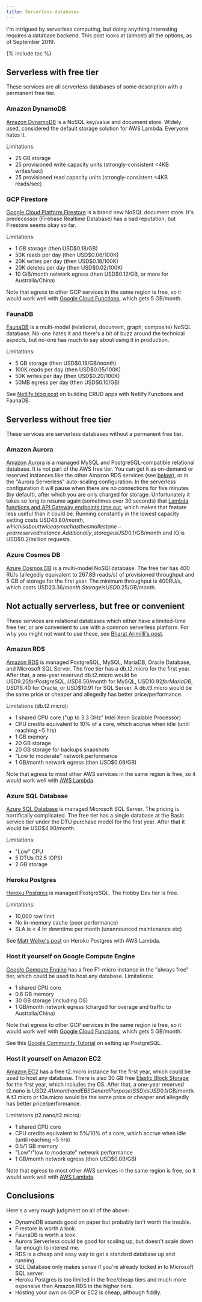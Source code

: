 ```yaml
---
title: Serverless databases
---
```


I'm intrigued by serverless computing, but doing anything interesting requires a database backend.
This post looks at (almost) all the options, as of September 2019.

{% include toc %}


## Serverless with free tier
These services are all serverless databases of some description with a permanent free tier.


### Amazon DynamoDB
[Amazon DynamoDB](https://aws.amazon.com/dynamodb/) is a NoSQL key/value and document store.
Widely used, considered the default storage solution for AWS Lambda.
Everyone hates it.

Limitations:

* 25 GB storage
* 25 provisioned write capacity units (strongly-consistent <4KB writes/sec)
* 25 provisioned read capacity units (strongly-consistent <4KB reads/sec)


### GCP Firestore
[Google Cloud Platform Firestore](https://cloud.google.com/firestore/) is a brand new NoSQL document store.
It's predecessor (Firebase Realtime Database) has a bad reputation, but Firestore seems okay so far.

Limitations:

* 1 GB storage (then USD$0.18/GB)
* 50K reads per day (then USD$0.06/100K)
* 20K writes per day (then USD$0.18/100K)
* 20K deletes per day (then USD$0.02/100K)
* 10 GiB/month network egress (then USD$0.12/GB, or more for Australia/China)

Note that egress to other GCP services in the same region is free, so it would work well with [Google Cloud Functions](https://cloud.google.com/functions/), which gets 5 GB/month.


### FaunaDB
[FaunaDB](https://fauna.com) is a multi-model (relational, document, graph, composite) NoSQL database.
No-one hates it and there's a bit of buzz around the technical aspects, but no-one has much to say about using it in production.

Limitations:
* 5 GB storage (then USD$0.18/GB/month)
* 100K reads per day (then USD$0.05/100K)
* 50K writes per day (then USD$0.20/100K)
* 50MB egress per day (then USD$0.10/GB)

See [Netlify blog post](https://www.netlify.com/blog/2018/07/09/building-serverless-crud-apps-with-netlify-functions-faunadb/) on building CRUD apps with Netlify Functions and FaunaDB.





## Serverless without free tier
These services are serverless databases without a permanent free tier.


### Amazon Aurora
[Amazon Aurora](https://aws.amazon.com/rds/aurora) is a managed MySQL and PostgreSQL-compatible relational database.
It is not part of the AWS free tier.
You can get it as on-demand or reserved instances like the other Amazon RDS services (see [below](#amazon-rds)), or in the "Aurora Serverless" auto-scaling configuration.
In the serverless configuration it will pause when there are no connections for five minutes (by default), after which you are only charged for storage.
Unfortunately it takes so long to resume again (sometimes over 30 seconds) that [Lambda functions and API Gateway endpoints time out](https://dev.to/dvddpl/how-to-deal-with-aurora-serverless-coldstarts-ml0), which makes that feature less useful than it could be.
Running constantly in the lowest capacity setting costs USD$43.80/month, which is about twice as much as the smallest one-year reserved instance.
Additionally, storage is USD$0.1/GB/month and IO is USD$0.2/million requests.


### Azure Cosmos DB
[Azure Cosmos DB](https://azure.microsoft.com/en-us/services/cosmos-db/) is a multi-model NoSQl database.
The free tier has 400 RU/s (allegedly equivalent to 267.8B reads/s) of provisioned throughput and 5 GB of storage for the first year.
The minimum throughput is 400RU/s, which costs USD$23.36/month.
Storage is USD$0.25/GB/month.





## Not actually serverless, but free or convenient
These services are relational databases which either have a limited-time free tier, or are convenient to use with a common serverless platform.
For why you might not want to use these, see [Bharat Arimilli's post](https://medium.com/swlh/databases-that-play-nice-with-your-serverless-backend-13eb7dc1e1c).


### Amazon RDS
[Amazon RDS](https://aws.amazon.com/rds/) is managed PostgreSQL, MySQL, MariaDB, Oracle Database, and Microsoft SQL Server.
The free tier has a db.t2.micro for the first year.
After that, a one-year reserved db.t2.micro would be USD$9.25 for PostgreSQL, USD$8.50/month for MySQL, USD$10.92 for MariaDB, USD$18.40 for Oracle, or USD$10.91 for SQL Server.
A db.t3.micro would be the same price or cheaper and allegedly has better price/performance.

Limitations (db.t2.micro):

* 1 shared CPU core ("up to 3.3 GHz" Intel Xeon Scalable Processor)
* CPU credits equivalent to 10% of a core, which accrue when idle (until reaching \~5 hrs)
* 1 GB memory
* 20 GB storage
* 20 GB storage for backups snapshots
* "Low to moderate" network performance
* 1 GB/month network egress (then USD$0.09/GB)

Note that egress to most other AWS services in the same region is free, so it would work well with [AWS Lambda](https://aws.amazon.com/lambda/).



### Azure SQL Database
[Azure SQL Database](https://azure.microsoft.com/en-us/services/sql-database/) is managed Microsoft SQL Server.
The pricing is horrifically complicated.
The free tier has a single database at the Basic service tier under the DTU purchase model for the first year.
After that it would be USD$4.90/month.

Limitations:

* "Low" CPU
* 5 DTUs (12.5 IOPS)
* 2 GB storage



### Heroku Postgres
[Heroku Postgres](https://www.heroku.com/postgres) is managed PostgreSQL.
The Hobby Dev tier is free.

Limitations:

* 10,000 row limit
* No in-memory cache (poor performance)
* SLA is < 4 hr downtime per month (unannounced maintenance etc)

See [Matt Welke's post](https://mattwelke.com/2019/01/06/free-tier-managed-sql-with-aws-lambda-and-heroku-postgres.html) on Heroku Postgres with AWS Lambda.


### Host it yourself on Google Compute Engine
[Google Compute Engine](https://cloud.google.com/compute/) has a free F1-micro instance in the "always free" tier, which could be used to host any database.
Limitations:

* 1 shared CPU core
* 0.6 GB memory
* 30 GB storage (including OS)
* 1 GB/month network egress (charged for overage and traffic to Australia/China)

Note that egress to other GCP services in the same region is free, so it would work well with [Google Cloud Functions](https://cloud.google.com/functions/), which gets 5 GB/month.

See this [Google Community Tutorial](https://cloud.google.com/community/tutorials/setting-up-postgres) on setting up PostgreSQL.


### Host it yourself on Amazon EC2
[Amazon EC2](https://aws.amazon.com/ec2) has a free t2.micro instance for the first year, which could be used to host any database.
There is also 30 GB free [Elastic Block Storage](https://aws.amazon.com/ebs) for the first year, which includes the OS.
After that, a one-year reserved t2.nano is USD$2.41/month and EBS General Purpose (SSD) is USD$0.1/GB/month.
A t3.micro or t3a.micro would be the same price or cheaper and allegedly has better price/performance.

Limitations (t2.nano/t2.micro):

* 1 shared CPU core
* CPU credits equivalent to 5%/10% of a core, which accrue when idle (until reaching \~5 hrs)
* 0.5/1 GB memory
* "Low"/"low to moderate" network performance
* 1 GB/month network egress (then USD$0.09/GB)

Note that egress to most other AWS services in the same region is free, so it would work well with [AWS Lambda](https://aws.amazon.com/lambda/).





## Conclusions
Here's a very rough judgment on all of the above:

* DynamoDB sounds good on paper but probably isn't worth the trouble.
* Firestore is worth a look.
* FaunaDB is worth a look.
* Aurora Serverless could be good for scaling up, but doesn't scale down far enough to interest me.
* RDS is a cheap and easy way to get a standard database up and running.
* SQL Database only makes sense if you're already locked in to Microsoft SQL server.
* Heroku Postgres is too limited in the free/cheap tiers and much more expensive than Amazon RDS in the higher tiers.
* Hosting your own on GCP or EC2 is cheap, although fiddly.
